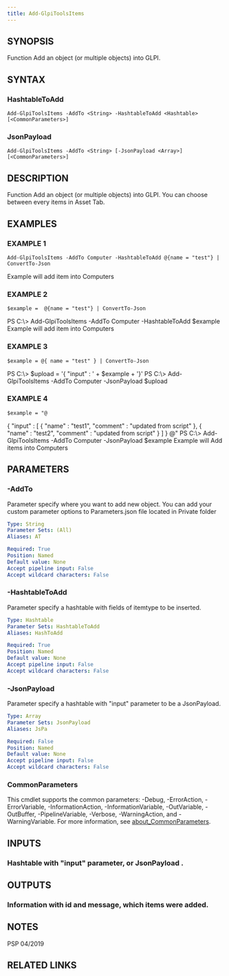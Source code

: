 ```yaml
---
title: Add-GlpiToolsItems
---
```


## SYNOPSIS
Function Add an object (or multiple objects) into GLPI.

## SYNTAX

### HashtableToAdd
```
Add-GlpiToolsItems -AddTo <String> -HashtableToAdd <Hashtable> [<CommonParameters>]
```

### JsonPayload
```
Add-GlpiToolsItems -AddTo <String> [-JsonPayload <Array>] [<CommonParameters>]
```

## DESCRIPTION
Function Add an object (or multiple objects) into GLPI.
You can choose between every items in Asset Tab.

## EXAMPLES

### EXAMPLE 1
```
Add-GlpiToolsItems -AddTo Computer -HashtableToAdd @{name = "test"} | ConvertTo-Json
```

Example will add item into Computers

### EXAMPLE 2
```
$example =  @{name = "test"} | ConvertTo-Json
```

PS C:\\\> Add-GlpiToolsItems -AddTo Computer -HashtableToAdd $example
Example will add item into Computers

### EXAMPLE 3
```
$example = @{ name = "test" } | ConvertTo-Json
```

PS C:\\\> $upload = '{ "input" : ' + $example + '}'
PS C:\\\> Add-GlpiToolsItems -AddTo Computer -JsonPayload $upload

### EXAMPLE 4
```
$example = "@
```

{
"input" : \[
{
"name" : "test1",
"comment" : "updated from script"
},
{
"name" : "test2",
"comment" : "updated from script"
}
\]
}
@"
PS C:\\\> Add-GlpiToolsItems -AddTo Computer -JsonPayload $example
Example will Add items into Computers

## PARAMETERS

### -AddTo
Parameter specify where you want to add new object.
You can add your custom parameter options to Parameters.json file located in Private folder

```yaml
Type: String
Parameter Sets: (All)
Aliases: AT

Required: True
Position: Named
Default value: None
Accept pipeline input: False
Accept wildcard characters: False
```

### -HashtableToAdd
Parameter specify a hashtable with fields of itemtype to be inserted.

```yaml
Type: Hashtable
Parameter Sets: HashtableToAdd
Aliases: HashToAdd

Required: True
Position: Named
Default value: None
Accept pipeline input: False
Accept wildcard characters: False
```

### -JsonPayload
Parameter specify a hashtable with "input" parameter to be a JsonPayload.

```yaml
Type: Array
Parameter Sets: JsonPayload
Aliases: JsPa

Required: False
Position: Named
Default value: None
Accept pipeline input: False
Accept wildcard characters: False
```

### CommonParameters
This cmdlet supports the common parameters: -Debug, -ErrorAction, -ErrorVariable, -InformationAction, -InformationVariable, -OutVariable, -OutBuffer, -PipelineVariable, -Verbose, -WarningAction, and -WarningVariable. For more information, see [about_CommonParameters](http://go.microsoft.com/fwlink/?LinkID=113216).

## INPUTS

### Hashtable with "input" parameter, or JsonPayload    .
## OUTPUTS

### Information with id and message, which items were added.
## NOTES
PSP 04/2019

## RELATED LINKS
